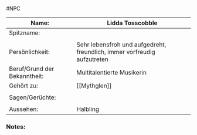 #NPC

| Name:                        | Lidda Tosscobble                                                         |
| ---------------------------- | ------------------------------------------------------------------------ |
| Spitzname:                   |                                                                          |
|                              |                                                                          |
| Persönlichkeit:              | Sehr lebensfroh und aufgedreht, freundlich, immer vorfreudig aufzutreten |
| Beruf/Grund der Bekanntheit: | Multitalentierte Musikerin                                               |
| Gehört zu:                   | [[Mythglen]]                                                    |
|                              |                                                                          |
| Sagen/Gerüchte:              |                                                                          |
|                              |                                                                          |
| Aussehen:                    | Halbling                                                                 |
### Notes:
